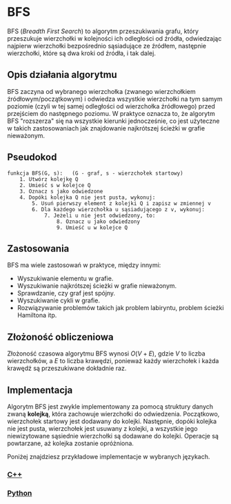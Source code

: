 # BFS

BFS (*Breadth First Search*) to algorytm przeszukiwania grafu, który przeszukuje wierzchołki w kolejności ich odległości od źródła, odwiedzając najpierw wierzchołki bezpośrednio sąsiadujące ze źródłem, następnie wierzchołki, które są dwa kroki od źródła, i tak dalej.

## Opis działania algorytmu

BFS zaczyna od wybranego wierzchołka (zwanego wierzchołkiem źródłowym/początkowym) i odwiedza wszystkie wierzchołki na tym samym poziomie (czyli w tej samej odległości od wierzchołka źródłowego) przed przejściem do następnego poziomu. W praktyce oznacza to, że algorytm BFS "rozszerza" się na wszystkie kierunki jednocześnie, co jest użyteczne w takich zastosowaniach jak znajdowanie najkrótszej ścieżki w grafie nieważonym.

## Pseudokod

```
funkcja BFS(G, s):   (G - graf, s - wierzchołek startowy)
    1. Utwórz kolejkę Q
    2. Umieść s w kolejce Q
    3. Oznacz s jako odwiedzone
    4. Dopóki kolejka Q nie jest pusta, wykonuj:
        5. Usuń pierwszy element z kolejki Q i zapisz w zmiennej v
        6. Dla każdego wierzchołka u sąsiadującego z v, wykonuj:
            7. Jeżeli u nie jest odwiedzony, to:
                8. Oznacz u jako odwiedzony
                9. Umieść u w kolejce Q
```

## Zastosowania

BFS ma wiele zastosowań w praktyce, między innymi:

- Wyszukiwanie elementu w grafie.
- Wyszukiwanie najkrótszej ścieżki w grafie nieważonym.
- Sprawdzanie, czy graf jest spójny.
- Wyszukiwanie cykli w grafie.
- Rozwiązywanie problemów takich jak problem labiryntu, problem ścieżki Hamiltona itp.

## Złożoność obliczeniowa

Złożoność czasowa algorytmu BFS wynosi $O(V + E)$, gdzie $V$ to liczba wierzchołków, a $E$ to liczba krawędzi, ponieważ każdy wierzchołek i każda krawędź są przeszukiwane dokładnie raz.

## Implementacja

Algorytm BFS jest zwykle implementowany za pomocą struktury danych zwaną **kolejką**, która zachowuje wierzchołki do odwiedzenia. Początkowo, wierzchołek startowy jest dodawany do kolejki. Następnie, dopóki kolejka nie jest pusta, wierzchołek jest usuwany z kolejki, a wszystkie jego niewizytowane sąsiednie wierzchołki są dodawane do kolejki. Operacje są powtarzane, aż kolejka zostanie opróżniona.

Poniżej znajdziesz przykładowe implementacje w wybranych językach.

### [C++](../../programming/c++/algorithms/graphs/bfs.md)

### [Python](../../programming/python/algorithms/graphs/bfs.md)
